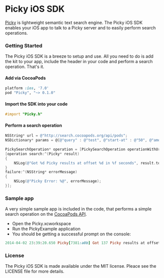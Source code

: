 Picky iOS SDK
=========

[Picky](https://github.com/floere/picky) is lightweight semantic text search engine. The Picky iOS SDK enables your iOS app to talk to a Picky server and to easily perform search operations.

### Getting Started

The Picky iOS SDK is a breeze to setup and use. All you need to do is add the kit to your app, include the header in your code
and perform a search operation. That's it.

#### Add via CocoaPods

```ruby
platform :ios, '7.0'
pod "Picky", "~> 0.1.0"
```

####  Import the SDK into your code

```objective-c
#import "Picky.h"
```

#### Perform a search operation

```objective-c
NSString* url = @"http://search.cocoapods.org/api/pods";
NSDictionary* params = @{@"query" : @"test", @"start-at" : @"50", @"amount" : @"100"};
    
PickySearchOperation* operation = [PickySearchOperation operationWithUrlAndParams:url params:params error:error];
[operation search:^(Picky* result)
{
    NSLog(@"Got %d Picky results at offset %d in %f seconds", result.total, result.offset, result.duration);
}
failure:^(NSString* errorMessage)
{
    NSLog(@"Picky Error: %@", errorMessage);
}];
```

### Sample app

A very simple sample app is included in the code, that performs a simple search
operation on the [CocoaPods API](http://blog.cocoapods.org/Search-API-Version-1/).

- Open the Picky.xcworkspace
- Run the PickyExample application
- You should be getting a successful prompt on the console:

```ruby
2014-04-02 23:39:20.650 Picky[7381:a0b] Got 137 Picky results at offset 50 in 0.000233 seconds
```

### License

The Picky iOS SDK is made available under the MIT license. Pleace see the LICENSE file 
for more details.

